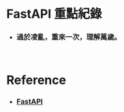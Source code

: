 FastAPI 重點紀錄
=====
* ### 過於凌亂，重來一次，理解萬歲。
<br />

Reference
=====
* ### [FastAPI](https://fastapi.tiangolo.com/)
<br />
